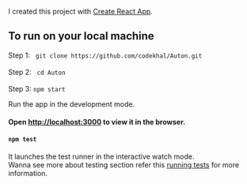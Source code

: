I created this project with [Create React App](https://github.com/facebook/create-react-app).

## To run on your local machine

Step 1: ` git clone https://github.com/codekhal/Auton.git`
<br> <br>
Step 2: ` cd Auton` 
<br> <br>
Step 3: `npm start`

Run the app in the development mode.
<br> 
#### Open [http://localhost:3000](http://localhost:3000) to view it in the browser.

#### `npm test`

It launches the test runner in the interactive watch mode.<br>
Wanna see more about testing section refer this 
[running tests](https://facebook.github.io/create-react-app/docs/running-tests) for more information.
